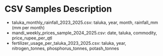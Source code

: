# CSV Samples Description
- taluka_monthly_rainfall_2023_2025.csv: taluka, year, month, rainfall_mm (mm per month)
- mandi_weekly_prices_sample_2024_2025.csv: date, taluka, commodity, price_rupee_per_qtl
- fertilizer_usage_per_taluka_2023_2025.csv: taluka, year, nitrogen_tonnes, phosphorus_tonnes, potash_tonnes
